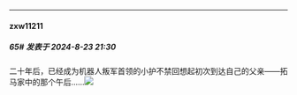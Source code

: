 ﻿
*****

####  zxw11211  
##### 65#       发表于 2024-8-23 21:30

二十年后，已经成为机器人叛军首领的小护不禁回想起初次到达自己的父亲——拓马家中的那个午后……<img src="https://static.saraba1st.com/image/smiley/bundam2017/017.png" referrerpolicy="no-referrer">

